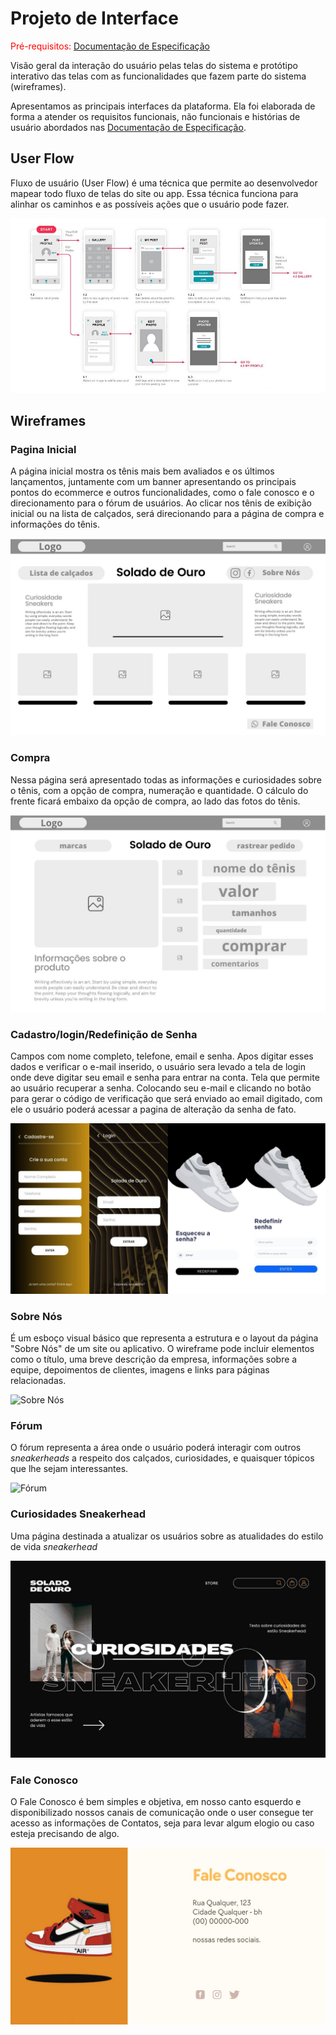 
# Projeto de Interface

<span style="color:red">Pré-requisitos: <a href="2-Especificação do Projeto.md"> Documentação de Especificação</a></span>

Visão geral da interação do usuário pelas telas do sistema e protótipo interativo das telas com as funcionalidades que fazem parte do sistema (wireframes).

 Apresentamos as principais interfaces da plataforma. Ela foi elaborada de forma a atender os requisitos funcionais, não funcionais e histórias de usuário abordados nas <a href="2-Especificação do Projeto.md"> Documentação de Especificação</a>.

## User Flow
Fluxo de usuário (User Flow) é uma técnica que permite ao desenvolvedor mapear todo fluxo de telas do site ou app. Essa técnica funciona para alinhar os caminhos e as possíveis ações que o usuário pode fazer.

![Exemplo de UserFlow](img/UserFlow.jpg)



## Wireframes

### Pagina Inicial
A página inicial mostra os tênis mais bem avaliados e os últimos lançamentos, juntamente com um banner apresentando os principais pontos do ecommerce e outros funcionalidades, como o fale conosco e o direcionamento para o fórum de usuários. Ao clicar nos tênis de exibição inicial ou na lista de calçados, será direcionando para a página de compra e informações do tênis.

![Tela Inicial](img/PaginaInicial.jpg)



### Compra
Nessa página será apresentado  todas as informações e curiosidades sobre o tênis, com a opção de compra, numeração e quantidade. O cálculo do frente ficará embaixo da opção de compra, ao lado das fotos do tênis.

![Tela de Compra](img/Informações.jpg)



### Cadastro/login/Redefinição de Senha

Campos com nome completo, telefone, email e senha. Apos digitar esses dados e verificar o e-mail inserido, o usuário sera levado a tela de login onde deve digitar seu email e senha para entrar na conta.
Tela que permite ao usuário recuperar a senha. Colocando seu e-mail e clicando no botão para gerar o código de verificação que será enviado ao email digitado, com ele o usuário poderá acessar a pagina de alteração da senha de fato.

![Tela de Cadastro](img/Cadastro.jpg)



### Sobre Nós
É um esboço visual básico que representa a estrutura e o layout da página "Sobre Nós" de um site ou aplicativo.
O wireframe pode incluir elementos como o título, uma breve descrição da empresa, informações sobre a equipe, depoimentos de clientes, imagens e links para páginas relacionadas.

![Sobre Nós](img/SobreNós.jpg)



### Fórum
O fórum representa a área onde o usuário poderá interagir com outros _sneakerheads_ a respeito dos calçados, curiosidades, e quaisquer tópicos que lhe sejam interessantes.

![Fórum](img/Fórum.jpg)



### Curiosidades Sneakerhead
Uma página destinada a atualizar os usuários sobre as atualidades do estilo de vida _sneakerhead_

![Curiosidades](img/Curiosidades.jpg)



### Fale Conosco
O Fale Conosco é bem simples e objetiva, em nosso canto esquerdo e disponibilizado nossos canais de comunicação onde o user consegue ter acesso as informações de Contatos, seja para levar algum elogio ou caso esteja precisando de algo.

![Fale Conosco](img/FaleConosco.jpg)

